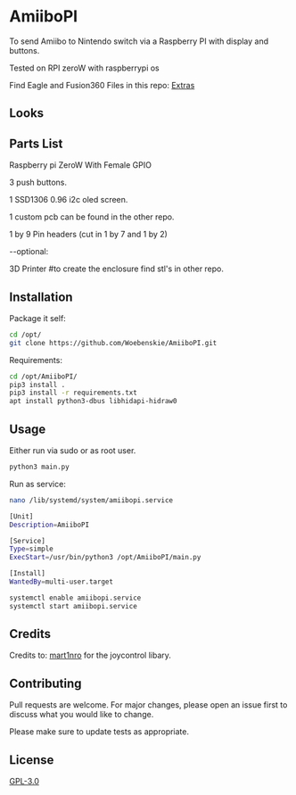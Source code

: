 # AmiiboPI

To send Amiibo to Nintendo switch via a Raspberry PI with display and buttons.

Tested on RPI zeroW with raspberrypi os

Find Eagle and Fusion360 Files in this repo: [Extras](https://github.com/Woebenskie/AmiiboPI-extra)

## Looks

## Parts List
Raspberry pi ZeroW With Female GPIO

3 push buttons.

1 SSD1306 0.96 i2c oled screen.

1 custom pcb can be found in the other repo.

1 by 9 Pin headers (cut in 1 by 7 and 1 by 2)

--optional:

3D Printer #to create the enclosure find stl's in other repo.
## Installation

Package it self:

```bash
cd /opt/
git clone https://github.com/Woebenskie/AmiiboPI.git
```

Requirements:

```bash
cd /opt/AmiiboPI/
pip3 install .
pip3 install -r requirements.txt
apt install python3-dbus libhidapi-hidraw0
```

## Usage
Either run via sudo or as root user.

```bash
python3 main.py
```
Run as service:
```bash
nano /lib/systemd/system/amiibopi.service

[Unit]
Description=AmiiboPI

[Service]
Type=simple
ExecStart=/usr/bin/python3 /opt/AmiiboPI/main.py

[Install]
WantedBy=multi-user.target

systemctl enable amiibopi.service
systemctl start amiibopi.service
```
## Credits
Credits to:
[mart1nro](https://github.com/mart1nro) for the joycontrol libary.

## Contributing
Pull requests are welcome. For major changes, please open an issue first to discuss what you would like to change.

Please make sure to update tests as appropriate.

## License
[GPL-3.0](https://choosealicense.com/licenses/gpl-3.0/)

